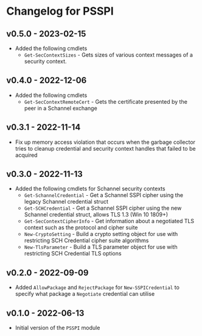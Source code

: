 # Changelog for PSSPI

## v0.5.0 - 2023-02-15

+ Added the following cmdlets
  + `Get-SecContextSizes` - Gets sizes of various context messages of a security context.

## v0.4.0 - 2022-12-06

+ Added the following cmdlets
  + `Get-SecContextRemoteCert` - Gets the certificate presented by the peer in a Schannel exchange

## v0.3.1 - 2022-11-14

+ Fix up memory access violation that occurs when the garbage collector tries to cleanup credential and security context handles that failed to be acquired

## v0.3.0 - 2022-11-13

+ Added the following cmdlets for Schannel security contexts
  + `Get-SchannelCredential` - Get a Schannel SSPI cipher using the legacy Schannel credential struct
  + `Get-SCHCredential` - Get a Schannel SSPI cipher using the new Schannel credential struct, allows TLS 1.3 (Win 10 1809+)
  + `Get-SecContextCipherInfo` - Get information about a negotiated TLS context such as the protocol and cipher suite
  + `New-CryptoSetting` - Build a crypto setting object for use with restricting SCH Credential cipher suite algorithms
  + `New-TlsParameter` - Build a TLS parameter object for use with restricting SCH Credential TLS options

## v0.2.0 - 2022-09-09

+ Added `AllowPackage` and `RejectPackage` for `New-SSPICredential` to specify what package a `Negotiate` credential can utilise

## v0.1.0 - 2022-06-13

+ Initial version of the `PSSPI` module

